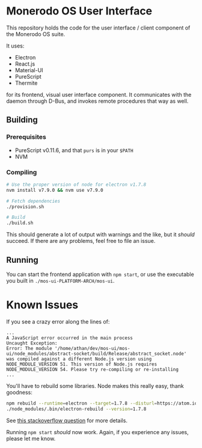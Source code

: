 # Monerodo OS User Interface

This repository holds the code for the user interface / client component of the Monerodo OS suite.

It uses:

- Electron
- React.js
- Material-UI
- PureScript
- Thermite

for its frontend, visual user interface component. It communicates with the daemon through D-Bus,
and invokes remote procedures that way as well.


## Building

### Prerequisites

- PureScript v0.11.6, and that `purs` is in your `$PATH`
- NVM

### Compiling

```bash
# Use the proper version of node for electron v1.7.8
nvm install v7.9.0 && nvm use v7.9.0

# Fetch dependencies
./provision.sh

# Build
./build.sh
```

This should generate a lot of output with warnings and the like, but it _should_ succeed. If there are
any problems, feel free to file an issue.

## Running

You can start the frontend application with `npm start`, or use the executable you built in `./mos-ui-PLATFORM-ARCH/mos-ui`.


# Known Issues

If you see a crazy error along the lines of:

```
...
A JavaScript error occurred in the main process
Uncaught Exception:
Error: The module '/home/athan/dev/mos-ui/mos-ui/node_modules/abstract-socket/build/Release/abstract_socket.node'
was compiled against a different Node.js version using
NODE_MODULE_VERSION 51. This version of Node.js requires
NODE_MODULE_VERSION 54. Please try re-compiling or re-installing
...
```

You'll have to rebuild some libraries. Node makes this really easy, thank goodness:

```bash
npm rebuild --runtime=electron --target=1.7.8 --disturl=https://atom.io/download/atom-shell --build-from-source
./node_modules/.bin/electron-rebuild --version=1.7.8
```

See [this stackoverflow question](https://stackoverflow.com/questions/39547292/node-module-version-mismatch-expected-50)
for more details.

Running `npm start` _should_ now work. Again, if you experience any issues, please let me know.
